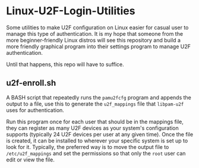 Linux-U2F-Login-Utilities
=========================

Some utilities to make U2F configuration on Linux easier for casual user to
manage this type of authentication. It is my hope that someone from the more
beginner-friendly Linux distros will see this repository and build a more friendly
graphical program into their settings program to manage U2F authentication.

Until that happens, this repo will have to suffice.

u2f-enroll.sh
-------------

A BASH script that repeatedly runs the ```pamu2fcfg``` program and appends the output
to a file, use this to generate the ```u2f_mappings``` file that ```libpam-u2f``` uses for
authentication.

Run this program once for each user that should be in the mappings file, they can
register as many U2F devices as your system's configuration supports (typically
24 U2F devices per user at any given time). Once the file is created, it can be
installed to wherever your specific system is set up to look for it. Typically,
the preferred way is to move the output file to ```/etc/u2f_mappings``` and set
the permissions so that only the ```root``` user can edit or view the file.


